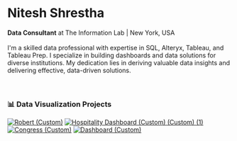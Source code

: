 # Nitesh Shrestha
**Data Consultant** at The Information Lab | New York, USA  
<br>
I'm a skilled data professional with expertise in SQL, Alteryx, Tableau, and Tableau Prep. I specialize in building dashboards and data solutions for diverse institutions. My dedication lies in deriving valuable data insights and delivering effective, data-driven solutions.  
<br>
<br>
### 📊 Data Visualization Projects

[![Robert (Custom)](https://github.com/shresnit/shresnit/assets/100710335/3b9b710b-0a4b-4ce7-a5d8-a329c35335d7)](https://public.tableau.com/app/profile/nitesh.shresthaa/viz/RobertDowneyJr__17050878656500/RobertDownyJr)
[![Hospitality Dashboard (Custom) (Custom) (1)](https://github.com/shresnit/shresnit/assets/100710335/e5b5cf8e-d108-4667-9b4c-df4765116178)](https://public.tableau.com/app/profile/nitesh.shresthaa/viz/HospitalityDashboard1_16912742917150/HospitalityDashboard)
[![Congress (Custom)](https://github.com/shresnit/shresnit/assets/100710335/f82c1a75-219b-435d-b7ec-75c17fd680d8)](https://public.tableau.com/app/profile/nitesh.shresthaa/viz/DSFinalwithcleaning/FinalDashboard)
[![Dashboard (Custom)](https://github.com/shresnit/shresnit/assets/100710335/86e03ad8-2773-43c7-9fa7-9fb3ceb34ced)](https://public.tableau.com/app/profile/nitesh.shresthaa/viz/GoogleAnalyticsDashboard_16795261445950/Dashboard)










<!---
shresnit/shresnit is a ✨ special ✨ repository because its `README.md` (this file) appears on your GitHub profile.
You can click the Preview link to take a look at your changes.
--->
